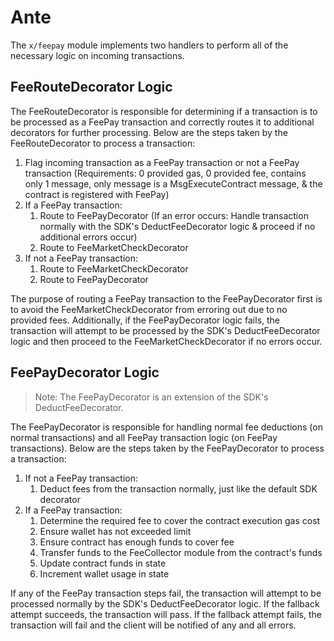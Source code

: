 <!--
order: 3
-->

# Ante

The `x/feepay` module implements two handlers to perform all of the necessary logic on incoming transactions.

## FeeRouteDecorator Logic

The FeeRouteDecorator is responsible for determining if a transaction is to be processed as a FeePay transaction and correctly routes it to additional decorators for further processing. Below are the steps taken by the FeeRouteDecorator to process a transaction:

1. Flag incoming transaction as a FeePay transaction or not a FeePay transaction (Requirements: 0 provided gas, 0 provided fee, contains only 1 message, only message is a MsgExecuteContract message, & the contract is registered with FeePay)
2. If a FeePay transaction:
   1. Route to FeePayDecorator (If an error occurs: Handle transaction normally with the SDK's DeductFeeDecorator logic & proceed if no additional errors occur)
   2. Route to FeeMarketCheckDecorator
3. If not a FeePay transaction:
   1. Route to FeeMarketCheckDecorator
   2. Route to FeePayDecorator

The purpose of routing a FeePay transaction to the FeePayDecorator first is to avoid the FeeMarketCheckDecorator from erroring out due to no provided fees. Additionally, if the FeePayDecorator logic fails, the transaction will attempt to be processed by the SDK's DeductFeeDecorator logic and then proceed to the FeeMarketCheckDecorator if no errors occur.

## FeePayDecorator Logic

> Note: The FeePayDecorator is an extension of the SDK's DeductFeeDecorator.

The FeePayDecorator is responsible for handling normal fee deductions (on normal transactions) and all FeePay transaction logic (on FeePay transactions). Below are the steps taken by the FeePayDecorator to process a transaction:

1. If not a FeePay transaction:
   1. Deduct fees from the transaction normally, just like the default SDK decorator
2. If a FeePay transaction:
   1. Determine the required fee to cover the contract execution gas cost
   2. Ensure wallet has not exceeded limit
   3. Ensure contract has enough funds to cover fee
   4. Transfer funds to the FeeCollector module from the contract's funds
   5. Update contract funds in state
   6. Increment wallet usage in state

If any of the FeePay transaction steps fail, the transaction will attempt to be processed normally by the SDK's DeductFeeDecorator logic. If the fallback attempt succeeds, the transaction will pass. If the fallback attempt fails, the transaction will fail and the client will be notified of any and all errors.
